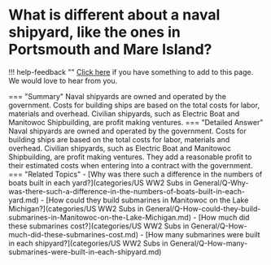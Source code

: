 # What is different about a naval shipyard, like the ones in Portsmouth and Mare Island?

!!! help-feedback ""
    [Click here](https://replace.md) if you have something to add to this page. We would love to hear from you.

=== "Summary"
    Naval shipyards are owned and operated by the government. Costs for building ships are based on the total costs for labor, materials and overhead. Civilian shipyards, such as Electric Boat and Manitowoc Shipbuilding, are profit making ventures.
=== "Detailed Answer"
    Naval shipyards are owned and operated by the government.  Costs for building ships are based on the total costs for labor, materials and overhead.  Civilian shipyards, such as Electric Boat and Manitowoc Shipbuilding, are profit making ventures.  They add a reasonable profit to their estimated costs when entering into a contract with the government.
=== "Related Topics"
    - [Why was there such a difference in the numbers of boats built in each yard?](categories/US WW2 Subs in General/Q-Why-was-there-such-a-difference-in-the-numbers-of-boats-built-in-each-yard.md)
    - [How could they build submarines in Manitowoc on the Lake Michigan?](categories/US WW2 Subs in General/Q-How-could-they-build-submarines-in-Manitowoc-on-the-Lake-Michigan.md)
    - [How much did these submarines cost?](categories/US WW2 Subs in General/Q-How-much-did-these-submarines-cost.md)
    - [How many submarines were built in each shipyard?](categories/US WW2 Subs in General/Q-How-many-submarines-were-built-in-each-shipyard.md)
